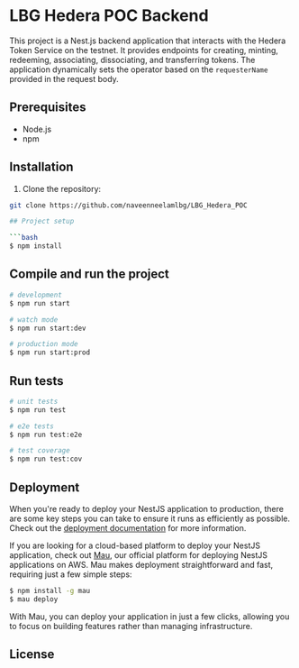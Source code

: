 # LBG Hedera POC Backend
This project is a Nest.js backend application that interacts with the Hedera Token Service on the testnet. It provides endpoints for creating, minting, redeeming, associating, dissociating, and transferring tokens. The application dynamically sets the operator based on the `requesterName` provided in the request body.
## Prerequisites

- Node.js
- npm

## Installation

1. Clone the repository:

```bash
git clone https://github.com/naveenneelamlbg/LBG_Hedera_POC

## Project setup

```bash
$ npm install
```

## Compile and run the project

```bash
# development
$ npm run start

# watch mode
$ npm run start:dev

# production mode
$ npm run start:prod
```

## Run tests

```bash
# unit tests
$ npm run test

# e2e tests
$ npm run test:e2e

# test coverage
$ npm run test:cov
```

## Deployment

When you're ready to deploy your NestJS application to production, there are some key steps you can take to ensure it runs as efficiently as possible. Check out the [deployment documentation](https://docs.nestjs.com/deployment) for more information.

If you are looking for a cloud-based platform to deploy your NestJS application, check out [Mau](https://mau.nestjs.com), our official platform for deploying NestJS applications on AWS. Mau makes deployment straightforward and fast, requiring just a few simple steps:

```bash
$ npm install -g mau
$ mau deploy
```

With Mau, you can deploy your application in just a few clicks, allowing you to focus on building features rather than managing infrastructure.

## License


